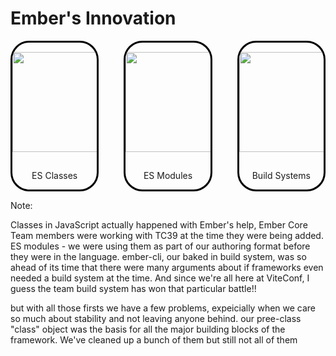 # Ember's Innovation

<style>

.card-wrapper {
  width: 100%;
  display: grid;
  grid-template-columns: repeat(3, 1fr);
  gap: 40px;
}

.card-thingy {
  border-radius: 30px;
  
  flex-grow: 1;
  display: flex;
  flex-direction: column;
  align-items: center;
  overflow: hidden;
  border: 3px solid black;
}

.card-thingy img {
  /* min-width: 100%; */
  padding: 15px;
  object-fit: cover;
  height: 160px;
  min-height: 160px;
}

</style>

<div class="card-wrapper">
<div class="card-thingy">

<img src="/classes.png" >
  
ES Classes

</div>

<div class="card-thingy">
<img src="/box.svg" >

ES Modules

</div>

<div class="card-thingy">
<img src="/cogs.webp" >

Build Systems

</div>
</div>

Note:

Classes in JavaScript actually happened with Ember's help, Ember Core Team members were working with TC39 at the time they were being added.
ES modules - we were using them as part of our authoring format before they were in the language.
ember-cli, our baked in build system, was so ahead of its time that there were many arguments about if frameworks even needed a build system at the time. And since we're all here at ViteConf, I guess the team build system has won that particular battle!!

but with all those firsts we have a few problems, expeicially when we care so much about stability and not leaving anyone behind. our pree-class "class" object was the basis for all the major building blocks of the framework. We've cleaned up a bunch of them but still not all of them